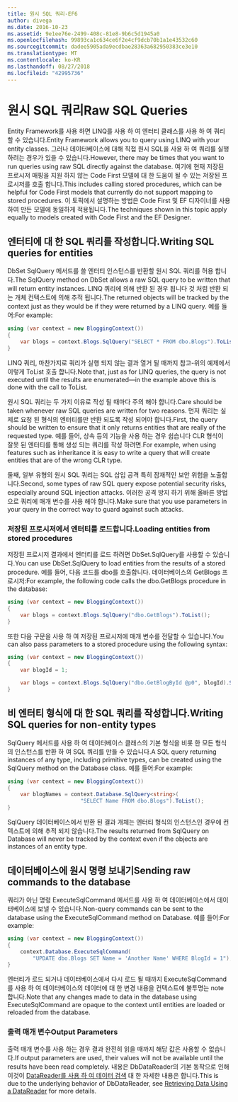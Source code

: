 ```yaml
---
title: 원시 SQL 쿼리-EF6
author: divega
ms.date: 2016-10-23
ms.assetid: 9e1ee76e-2499-408c-81e8-9b6c5d1945a0
ms.openlocfilehash: 99893ca1c634ce6f2e4cf9dcb70b1a1e43532c60
ms.sourcegitcommit: dadee5905ada9ecdbae28363a682950383ce3e10
ms.translationtype: MT
ms.contentlocale: ko-KR
ms.lasthandoff: 08/27/2018
ms.locfileid: "42995736"
---
```

# <a name="raw-sql-queries"></a><span data-ttu-id="cddf4-102">원시 SQL 쿼리</span><span class="sxs-lookup"><span data-stu-id="cddf4-102">Raw SQL Queries</span></span>
<span data-ttu-id="cddf4-103">Entity Framework를 사용 하면 LINQ를 사용 하 여 엔터티 클래스를 사용 하 여 쿼리할 수 있습니다.</span><span class="sxs-lookup"><span data-stu-id="cddf4-103">Entity Framework allows you to query using LINQ with your entity classes.</span></span> <span data-ttu-id="cddf4-104">그러나 데이터베이스에 대해 직접 원시 SQL을 사용 하 여 쿼리를 실행 하려는 경우가 있을 수 있습니다.</span><span class="sxs-lookup"><span data-stu-id="cddf4-104">However, there may be times that you want to run queries using raw SQL directly against the database.</span></span> <span data-ttu-id="cddf4-105">여기에 현재 저장된 프로시저 매핑을 지원 하지 않는 Code First 모델에 대 한 도움이 될 수 있는 저장된 프로시저를 호출 합니다.</span><span class="sxs-lookup"><span data-stu-id="cddf4-105">This includes calling stored procedures, which can be helpful for Code First models that currently do not support mapping to stored procedures.</span></span> <span data-ttu-id="cddf4-106">이 토픽에서 설명하는 방법은 Code First 및 EF 디자이너를 사용하여 만든 모델에 동일하게 적용됩니다.</span><span class="sxs-lookup"><span data-stu-id="cddf4-106">The techniques shown in this topic apply equally to models created with Code First and the EF Designer.</span></span>  

## <a name="writing-sql-queries-for-entities"></a><span data-ttu-id="cddf4-107">엔터티에 대 한 SQL 쿼리를 작성합니다.</span><span class="sxs-lookup"><span data-stu-id="cddf4-107">Writing SQL queries for entities</span></span>  

<span data-ttu-id="cddf4-108">DbSet SqlQuery 메서드를 쓸 엔터티 인스턴스를 반환할 원시 SQL 쿼리를 허용 합니다.</span><span class="sxs-lookup"><span data-stu-id="cddf4-108">The SqlQuery method on DbSet allows a raw SQL query to be written that will return entity instances.</span></span> <span data-ttu-id="cddf4-109">LINQ 쿼리에 의해 반환 된 경우 됩니다 것 처럼 반환 되는 개체 컨텍스트에 의해 추적 됩니다.</span><span class="sxs-lookup"><span data-stu-id="cddf4-109">The returned objects will be tracked by the context just as they would be if they were returned by a LINQ query.</span></span> <span data-ttu-id="cddf4-110">예를 들어:</span><span class="sxs-lookup"><span data-stu-id="cddf4-110">For example:</span></span>  

``` csharp  
using (var context = new BloggingContext())
{
    var blogs = context.Blogs.SqlQuery("SELECT * FROM dbo.Blogs").ToList();
}
```  

<span data-ttu-id="cddf4-111">LINQ 쿼리, 마찬가지로 쿼리가 실행 되지 않는 결과 열거 될 때까지 참고-위의 예제에서 이렇게 ToList 호출 합니다.</span><span class="sxs-lookup"><span data-stu-id="cddf4-111">Note that, just as for LINQ queries, the query is not executed until the results are enumerated—in the example above this is done with the call to ToList.</span></span>  

<span data-ttu-id="cddf4-112">원시 SQL 쿼리는 두 가지 이유로 작성 될 때마다 주의 해야 합니다.</span><span class="sxs-lookup"><span data-stu-id="cddf4-112">Care should be taken whenever raw SQL queries are written for two reasons.</span></span> <span data-ttu-id="cddf4-113">먼저 쿼리는 실제로 요청 된 형식의 엔터티를만 반환 되도록 작성 되어야 합니다.</span><span class="sxs-lookup"><span data-stu-id="cddf4-113">First, the query should be written to ensure that it only returns entities that are really of the requested type.</span></span> <span data-ttu-id="cddf4-114">예를 들어, 상속 등의 기능을 사용 하는 경우 쉽습니다 CLR 형식이 잘못 된 엔터티를 통해 생성 되는 쿼리를 작성 하려면.</span><span class="sxs-lookup"><span data-stu-id="cddf4-114">For example, when using features such as inheritance it is easy to write a query that will create entities that are of the wrong CLR type.</span></span>  

<span data-ttu-id="cddf4-115">둘째, 일부 유형의 원시 SQL 쿼리는 SQL 삽입 공격 특히 잠재적인 보안 위험을 노출합니다.</span><span class="sxs-lookup"><span data-stu-id="cddf4-115">Second, some types of raw SQL query expose potential security risks, especially around SQL injection attacks.</span></span> <span data-ttu-id="cddf4-116">이러한 공격 방지 하기 위해 올바른 방법으로 쿼리에 매개 변수를 사용 해야 합니다.</span><span class="sxs-lookup"><span data-stu-id="cddf4-116">Make sure that you use parameters in your query in the correct way to guard against such attacks.</span></span>  

### <a name="loading-entities-from-stored-procedures"></a><span data-ttu-id="cddf4-117">저장된 프로시저에서 엔터티를 로드합니다.</span><span class="sxs-lookup"><span data-stu-id="cddf4-117">Loading entities from stored procedures</span></span>  

<span data-ttu-id="cddf4-118">저장된 프로시저 결과에서 엔터티를 로드 하려면 DbSet.SqlQuery를 사용할 수 있습니다.</span><span class="sxs-lookup"><span data-stu-id="cddf4-118">You can use DbSet.SqlQuery to load entities from the results of a stored procedure.</span></span> <span data-ttu-id="cddf4-119">예를 들어, 다음 코드를 dbo를 호출합니다. 데이터베이스의 GetBlogs 프로시저:</span><span class="sxs-lookup"><span data-stu-id="cddf4-119">For example, the following code calls the dbo.GetBlogs procedure in the database:</span></span>  

``` csharp
using (var context = new BloggingContext())
{
    var blogs = context.Blogs.SqlQuery("dbo.GetBlogs").ToList();
}
```  

<span data-ttu-id="cddf4-120">또한 다음 구문을 사용 하 여 저장된 프로시저에 매개 변수를 전달할 수 있습니다.</span><span class="sxs-lookup"><span data-stu-id="cddf4-120">You can also pass parameters to a stored procedure using the following syntax:</span></span>  

``` csharp
using (var context = new BloggingContext())
{
    var blogId = 1;

    var blogs = context.Blogs.SqlQuery("dbo.GetBlogById @p0", blogId).Single();
}
```  

## <a name="writing-sql-queries-for-non-entity-types"></a><span data-ttu-id="cddf4-121">비 엔터티 형식에 대 한 SQL 쿼리를 작성합니다.</span><span class="sxs-lookup"><span data-stu-id="cddf4-121">Writing SQL queries for non-entity types</span></span>  

<span data-ttu-id="cddf4-122">SqlQuery 메서드를 사용 하 여 데이터베이스 클래스의 기본 형식을 비롯 한 모든 형식의 인스턴스를 반환 하 여 SQL 쿼리를 만들 수 있습니다.</span><span class="sxs-lookup"><span data-stu-id="cddf4-122">A SQL query returning instances of any type, including primitive types, can be created using the SqlQuery method on the Database class.</span></span> <span data-ttu-id="cddf4-123">예를 들어:</span><span class="sxs-lookup"><span data-stu-id="cddf4-123">For example:</span></span>  

``` csharp
using (var context = new BloggingContext())
{
    var blogNames = context.Database.SqlQuery<string>(
                       "SELECT Name FROM dbo.Blogs").ToList();
}
```  

<span data-ttu-id="cddf4-124">SqlQuery 데이터베이스에서 반환 된 결과 개체는 엔터티 형식의 인스턴스인 경우에 컨텍스트에 의해 추적 되지 않습니다.</span><span class="sxs-lookup"><span data-stu-id="cddf4-124">The results returned from SqlQuery on Database will never be tracked by the context even if the objects are instances of an entity type.</span></span>  

## <a name="sending-raw-commands-to-the-database"></a><span data-ttu-id="cddf4-125">데이터베이스에 원시 명령 보내기</span><span class="sxs-lookup"><span data-stu-id="cddf4-125">Sending raw commands to the database</span></span>  

<span data-ttu-id="cddf4-126">쿼리가 아닌 명령 ExecuteSqlCommand 메서드를 사용 하 여 데이터베이스에서 데이터베이스에 보낼 수 있습니다.</span><span class="sxs-lookup"><span data-stu-id="cddf4-126">Non-query commands can be sent to the database using the ExecuteSqlCommand method on Database.</span></span> <span data-ttu-id="cddf4-127">예를 들어:</span><span class="sxs-lookup"><span data-stu-id="cddf4-127">For example:</span></span>  

``` csharp
using (var context = new BloggingContext())
{
    context.Database.ExecuteSqlCommand(
        "UPDATE dbo.Blogs SET Name = 'Another Name' WHERE BlogId = 1");
}
```  

<span data-ttu-id="cddf4-128">엔터티가 로드 되거나 데이터베이스에서 다시 로드 될 때까지 ExecuteSqlCommand를 사용 하 여 데이터베이스의 데이터에 대 한 변경 내용을 컨텍스트에 불투명는 note 합니다.</span><span class="sxs-lookup"><span data-stu-id="cddf4-128">Note that any changes made to data in the database using ExecuteSqlCommand are opaque to the context until entities are loaded or reloaded from the database.</span></span>  

### <a name="output-parameters"></a><span data-ttu-id="cddf4-129">출력 매개 변수</span><span class="sxs-lookup"><span data-stu-id="cddf4-129">Output Parameters</span></span>  

<span data-ttu-id="cddf4-130">출력 매개 변수를 사용 하는 경우 결과 완전히 읽을 때까지 해당 값은 사용할 수 없습니다.</span><span class="sxs-lookup"><span data-stu-id="cddf4-130">If output parameters are used, their values will not be available until the results have been read completely.</span></span> <span data-ttu-id="cddf4-131">내용은 DbDataReader의 기본 동작으로 인해 이것이 [DataReader를 사용 하 여 데이터 검색](http://go.microsoft.com/fwlink/?LinkID=398589) 대 한 자세한 내용은 합니다.</span><span class="sxs-lookup"><span data-stu-id="cddf4-131">This is due to the underlying behavior of DbDataReader, see [Retrieving Data Using a DataReader](http://go.microsoft.com/fwlink/?LinkID=398589) for more details.</span></span>  
